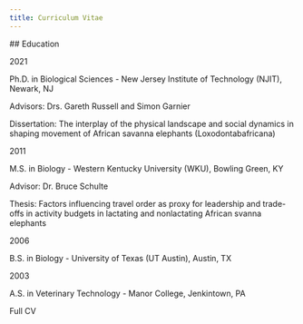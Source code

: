 ```yaml
---
title: Curriculum Vitae
---
```


<font size=”1″> 
## Education


<p align="left">

2021 
<p align="left">     
Ph.D. in Biological Sciences - New Jersey Institute of Technology (NJIT), Newark, NJ    
<p align="left">
Advisors: Drs. Gareth Russell and Simon Garnier 
<p align="left">        
Dissertation: The interplay of the physical landscape and social dynamics in shaping movement of African savanna elephants (Loxodontabafricana)

          
2011    	
<p align="left">
M.S. in Biology - Western Kentucky University (WKU), Bowling Green, KY
<p align="left">
Advisor: Dr. Bruce Schulte
<p align="left">
Thesis: Factors influencing travel order as proxy for leadership and trade-offs in activity budgets in lactating and nonlactating African 
svanna elephants


2006	
<p align="left">
B.S. in Biology - University of Texas (UT Austin), Austin, TX

          
2003	
<p align="left">
A.S. in Veterinary Technology - Manor College, Jenkintown, PA


<p align="left">
Full CV

